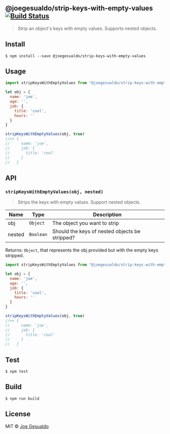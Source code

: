 ## @joegesualdo/strip-keys-with-empty-values [![Build Status](https://travis-ci.org/joegesualdo/strip-keys-with-empty-values-js.svg?branch=master)](https://travis-ci.org/joegesualdo/strip-keys-with-empty-values-js)
> Strip an object's keys with empty values. Supports nested objects.

## Install
```
$ npm install --save @joegesualdo/strip-keys-with-empty-values
```

## Usage
```javascript
import stripKeysWithEmptyValues from "@joegesualdo/strip-keys-with-empty-values"

let obj = {
  name: 'joe',
  age: '',
  job: {
    title: 'cool',
    hours: ''
  }
}

stripKeysWithEmptyValues(obj, true)
//=> {
//     name: 'joe',
//     job: {
//       title: 'cool'
//     }
//   }
```

## API
### `stripKeysWithEmptyValues(obj, nested)`
> Strips the keys with empty values. Support nested objects.

| Name | Type | Description |
|------|------|-------------|
| obj | `Object` | The object you want to strip |
| nested | `Boolean` | Should the keys of nested objects be stripped?|

Returns: `Object`, that represents the obj provided but with the empty keys stripped.

```javascript
import stripKeysWithEmptyValues from "@joegesualdo/strip-keys-with-empty-values"

let obj = {
  name: 'joe',
  age: '',
  job: {
    title: 'cool',
    hours: ''
  }
}

stripKeysWithEmptyValues(obj, true)
//=> {
//     name: 'joe',
//     job: {
//       title: 'cool'
//     }
//   }
```

## Test
```
$ npm test
```
## Build
```
$ npm run build
```

## License
MIT © [Joe Gesualdo]()

